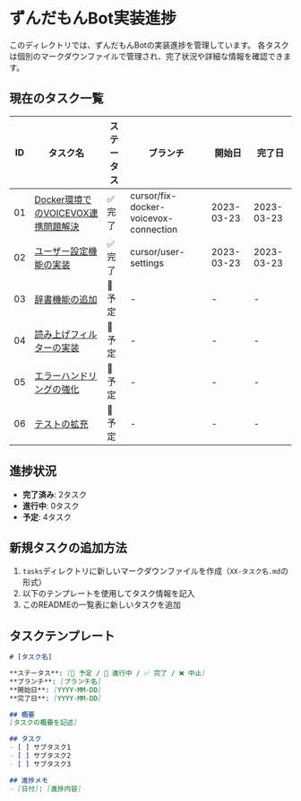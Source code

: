 # ずんだもんBot実装進捗

このディレクトリでは、ずんだもんBotの実装進捗を管理しています。
各タスクは個別のマークダウンファイルで管理され、完了状況や詳細な情報を確認できます。

## 現在のタスク一覧

| ID | タスク名 | ステータス | ブランチ | 開始日 | 完了日 |
|----|---------|-----------|---------| ------ | ------ |
| 01 | [Docker環境でのVOICEVOX連携問題解決](./tasks/01-docker-voicevox-connection.md) | ✅ 完了 | cursor/fix-docker-voicevox-connection | 2023-03-23 | 2023-03-23 |
| 02 | [ユーザー設定機能の実装](./tasks/02-user-settings.md) | ✅ 完了 | cursor/user-settings | 2023-03-23 | 2023-03-23 |
| 03 | [辞書機能の追加](./tasks/03-dictionary-feature.md) | 📅 予定 | - | - | - |
| 04 | [読み上げフィルターの実装](./tasks/04-text-filters.md) | 📅 予定 | - | - | - |
| 05 | [エラーハンドリングの強化](./tasks/05-error-handling.md) | 📅 予定 | - | - | - |
| 06 | [テストの拡充](./tasks/06-test-expansion.md) | 📅 予定 | - | - | - |

## 進捗状況

- **完了済み**: 2タスク
- **進行中**: 0タスク
- **予定**: 4タスク

## 新規タスクの追加方法

1. `tasks`ディレクトリに新しいマークダウンファイルを作成（`XX-タスク名.md`の形式）
2. 以下のテンプレートを使用してタスク情報を記入
3. このREADMEの一覧表に新しいタスクを追加

## タスクテンプレート

```markdown
# [タスク名]

**ステータス**: [📅 予定 / 🔄 進行中 / ✅ 完了 / ❌ 中止]
**ブランチ**: [ブランチ名]
**開始日**: [YYYY-MM-DD]
**完了日**: [YYYY-MM-DD]

## 概要
[タスクの概要を記述]

## タスク
- [ ] サブタスク1
- [ ] サブタスク2
- [ ] サブタスク3

## 進捗メモ
- [日付]: [進捗内容]
``` 